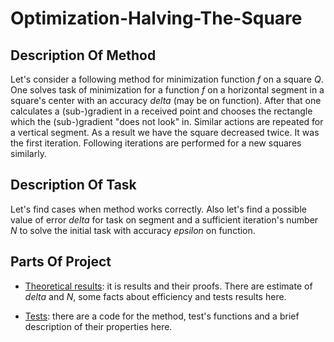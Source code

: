# Optimization-Halving-The-Square

## Description Of Method

Let's consider a following method for minimization function *f* on a square *Q*. One solves task of minimization for a function *f* on a horizontal segment in a square's center with an accuracy *delta* (may be on function). After that one calculates a (sub-)gradient in a received point and chooses the rectangle which the (sub-)gradient "does not look" in. Similar actions are repeated for a vertical segment. As a result we have the square decreased twice. It was the first iteration. Following iterations are performed for a new squares similarly.

## Description Of Task
Let's find cases when method works correctly. Also let's find a possible value of error *delta* for task on segment and a sufficient iteration's number *N* to solve the initial task with accuracy *epsilon* on function.

## Parts Of Project

- [Theoretical results](https://github.com/ASEDOS999/Optimization-Halving-The-Square/blob/master/One%20method.pdf): it is results and their proofs. There are estimate of *delta* and *N*, some facts about efficiency and tests results here.

- [Tests](https://github.com/ASEDOS999/Optimization-Halving-The-Square/tree/master/Tests): there are a code for the method, test's functions and a brief description of their properties here.
